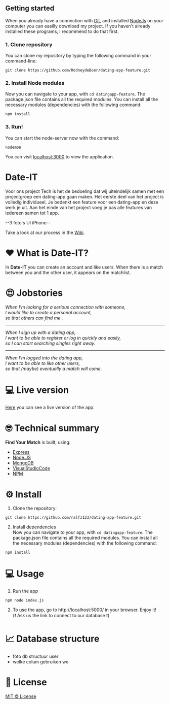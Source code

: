 

<h2><a id="user-content-getting-started" class="anchor" aria-hidden="true" href="#getting-started"></a>Getting started</h2>
<p>When you already have a connection with <a href="https://docs.gitlab.com/ee/gitlab-basics/start-using-git.html" rel="nofollow">Git</a>, and installed <a href="https://www.webucator.com/how-to/how-install-nodejs-on-mac.cfm" rel="nofollow">NodeJs</a> on your computer you can easilly download my project. If you haven't already installed these programs, I recommend to do that first.</p>
<h3><a id="user-content-1-clone-repository" class="anchor" aria-hidden="true" href="#1-clone-repository"></a>1. Clone repository</h3>
<p>You can clone my repository by typing the following command in your command-line:</p>
<p><code>git clone https://github.com/RodneydeBoer/dating-app-feature.git</code></p>
<h3><a id="user-content-2-install-node-modules" class="anchor" aria-hidden="true" href="#2-install-node-modules"></a>2. Install Node modules</h3>
<p>Now you can navigate to your app, with <code>cd datingapp-feature</code>. The package.json file contains all the required modules. You can install all the necessary modules (dependencies) with the following command:</p>
<p><code>npm install</code></p>
<h3><a id="user-content-3-run" class="anchor" aria-hidden="true" href="#3-run"></a>3. Run!</h3>
<p>You can start the node-server now with the command:</p>
<p><code>nodemon</code></p>
<p>You can visit <a href="http://localhost:3000/" rel="nofollow">localhost:3000</a> to view the application.</p>

# Date-IT
Voor ons project Tech is het de bedoeling dat wij uiteindelijk samen met een projectgroep een dating-app gaan maken. Het eerste deel van het project is volledig individueel. Je bedenkt een feature voor een dating-app en deze werk je uit. Aan het einde van het project voeg je pas alle features van iedereen samen tot 1 app.  

<!-- <img src="https://raw.githubusercontent.com/ralfz123/prototype_datingapp/master/docs/readme/design_mockup2.png" width="1000" /> -->
--3 foto's UI iPhone--

Take a look at our process in the [Wiki](https://github.com/ralfz123/dating-app-feature/wiki).
# :heart: What is Date-IT?
In **Date-IT** you can create an account and like users. When there is a match between you and the other user, it appears on the matchlist.

# :heart_eyes: Jobstories
_When I'm looking for a serious connection with someone,  
_I would like to create a personal account,  
_so that others can find me .___
___
_When I sign up with a dating app,  
_I want to be able to register or log in quickly and easily,  
_so I can start searching singles right away.___
___
_When I'm logged into the dating app,  
_I want to be able to like other users,  
_so that (maybe) eventually a match will come.___

# :computer: Live version
[Here](https://www.heroku.com/) you can see a live version of the app.

# :nerd_face: Technical summary
**Find Your Match**  is built, using:
- [Express](https://expressjs.com/)
- [Node.JS](https://nodejs.org/en/)
- [MongoDB](https://www.mongodb.com/)
- [VisualStudioCode](https://code.visualstudio.com/)
- [NPM](https://www.npmjs.com/)

# :gear: Install
1. Clone the repository:  
```
git clone https://github.com/ralfz123/dating-app-feature.git
```

2. Install dependencies  
Now you can navigate to your app, with ```cd datingapp-feature```. The package.json file contains all the required modules. You can install all the necessary modules (dependencies) with the following command:   
```
npm install
```

# :computer: Usage
1. Run the app   
```
npm node index.js
```

2. To use the app, go to http://localhost:5000/ in your browser. Enjoy it!   
(:heavy_exclamation_mark: Ask us the link to connect to our database :heavy_exclamation_mark:) 

# :chart_with_upwards_trend: Database structure
<!-- <img src="https://github.com/ralfz123/prototype_datingapp/blob/master/docs/readme/db.png?raw=true" width="300" /> -->
- foto db structuur user  
- welke colum gebruiken we

# :cop: License
[MIT © License](https://github.com/ralfz123/dating-app-feature/blob/master/LICENSE)

